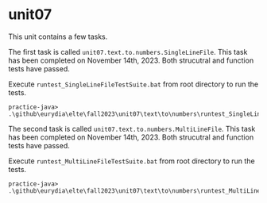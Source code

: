 # unit07

This unit contains a few tasks.

The first task is called `unit07.text.to.numbers.SingleLineFile`.
This task has been completed on November 14th, 2023.
Both strucutral and function tests have passed.

Execute `runtest_SingleLineFileTestSuite.bat` from root directory to run the tests.

```console
practice-java> .\github\eurydia\elte\fall2023\unit07\text\to\numbers\runtest_SingleLineFileTestSuite.bat
```

The second task is called `unit07.text.to.numbers.MultiLineFile`.
This task has been completed on November 14th, 2023.
Both strucutral and function tests have passed.

Execute `runtest_MultiLineFileTestSuite.bat` from root directory to run the tests.

```console
practice-java> .\github\eurydia\elte\fall2023\unit07\text\to\numbers\runtest_MultiLineFileTestSuite.bat
```
